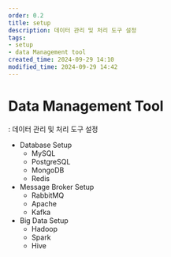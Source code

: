 ```yaml
---
order: 0.2
title: setup
description: 데이터 관리 및 처리 도구 설정
tags:
- setup
- data Management tool
created_time: 2024-09-29 14:10
modified_time: 2024-09-29 14:42
---
```


# Data Management Tool
: 데이터 관리 및 처리 도구 설정

- Database Setup
  - MySQL
  - PostgreSQL
  - MongoDB
  - Redis
- Message Broker Setup
  - RabbitMQ
  - Apache 
  - Kafka
- Big Data Setup
  - Hadoop
  - Spark
  - Hive